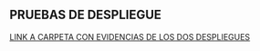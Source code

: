 ## PRUEBAS DE DESPLIEGUE 

[LINK A CARPETA CON EVIDENCIAS DE LOS DOS DESPLIEGUES](https://drive.google.com/drive/folders/17BEGTPEcXqsEthfNz1GzoO8Cd_92K-p0?hl=es)

